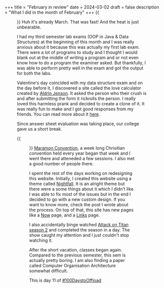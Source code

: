+++
title = "February in review"
date = 2024-03-02
draft = false
description = "What I did in the month of February"
+++
{{<figure src = "sugarcane2.webp" caption = "A glass of refreshing sugar cane juice" alt = "A hand holding a glass filled to the brim with cold sugarcane juice made from sugarcane, lemon juice,ginger and sugar. There is also a paper straw in the glass.">}}
Huh it's already March. That was fast! And the heat is just unbearable.

I had my third semester lab exams (OOP in Java & Data Structures) at the beginning of this month and I was really anxious about it because this was actually my first lab exam. There were a lot of programs to study and I thought I would blank out at the middle of writing a program and or not even know how to do a program the examiner asked. But thankfully, I was able to perform pretty well in the exam and got the output for both the labs.

Valentine's day coincided with my data structure exam and on the day before it, I discovered a site called the love calculator created by [Aldrin Jenson](https://aldrinjenson.com/). It asked the person who their crush is and after submitting the form it rickrolls the person. I really loved this harmless prank and decided to create a clone of it. It was really fun to make and I got good responses from my friends. You can read more about it [here](/posts/pranking-my-friends-on-valentines-day/).

Since answer sheet evaluation was taking place, our college gave us a short break.

{{<figure src = "maramon.webp" caption = "On the sanbeds of Maramon">}}
[Maramon Convention](https://en.wikipedia.org/wiki/Maramon_Convention), a week long Chrisitian convention held every year began that week and I went there and atteneded a few sessions. I also met a good number of people there.

I spent the rest of the days working on redesigning this website. Initially, I created this website using a theme called [Nightfall](https://github.com/LordMathis/hugo-theme-nightfall). It is an alright theme but there were a some things about it which I didn't like. I was able to fix most of the issues but in the end I decided to go with a new custom design. If you want to know more, check the post I wrote about the process. On top of that, this site has new pages like a [Now](/now) page,
and a [Links](/links) page.

I also accidentally binge watched [Attack on Titan season 2](
https://anilist.co/anime/20958/Attack-on-Titan-Season-2/) and completed the season in a day. The show caught my attention and I just couldn't stop watching it.

After the short vacation, classes began again. Compared to the previous semester, this sem is actually pretty boring. I am also finding a paper called Computer Organisation Architecture somewhat difficult.

This is day 11 of [#100DaystoOffload](https://100daystooffload.com)
